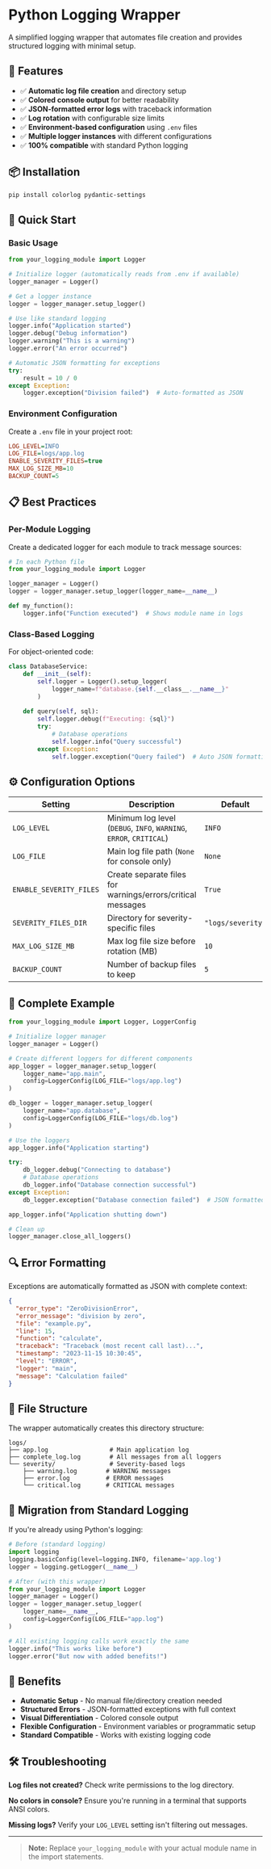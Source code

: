 # Python Logging Wrapper

A simplified logging wrapper that automates file creation and provides structured logging with minimal setup.

## 🚀 Features

- ✅ **Automatic log file creation** and directory setup
- ✅ **Colored console output** for better readability  
- ✅ **JSON-formatted error logs** with traceback information
- ✅ **Log rotation** with configurable size limits
- ✅ **Environment-based configuration** using `.env` files
- ✅ **Multiple logger instances** with different configurations
- ✅ **100% compatible** with standard Python logging

## 📦 Installation

```bash
pip install colorlog pydantic-settings
```

## 🏃 Quick Start

### Basic Usage

```python
from your_logging_module import Logger

# Initialize logger (automatically reads from .env if available)
logger_manager = Logger()

# Get a logger instance
logger = logger_manager.setup_logger()

# Use like standard logging
logger.info("Application started")
logger.debug("Debug information")
logger.warning("This is a warning")
logger.error("An error occurred")

# Automatic JSON formatting for exceptions
try:
    result = 10 / 0
except Exception:
    logger.exception("Division failed")  # Auto-formatted as JSON
```

### Environment Configuration

Create a `.env` file in your project root:

```ini
LOG_LEVEL=INFO
LOG_FILE=logs/app.log
ENABLE_SEVERITY_FILES=true
MAX_LOG_SIZE_MB=10
BACKUP_COUNT=5
```

## 📋 Best Practices

### Per-Module Logging

Create a dedicated logger for each module to track message sources:

```python
# In each Python file
from your_logging_module import Logger

logger_manager = Logger()
logger = logger_manager.setup_logger(logger_name=__name__)

def my_function():
    logger.info("Function executed")  # Shows module name in logs
```

### Class-Based Logging

For object-oriented code:

```python
class DatabaseService:
    def __init__(self):
        self.logger = Logger().setup_logger(
            logger_name=f"database.{self.__class__.__name__}"
        )
    
    def query(self, sql):
        self.logger.debug(f"Executing: {sql}")
        try:
            # Database operations
            self.logger.info("Query successful")
        except Exception:
            self.logger.exception("Query failed")  # Auto JSON formatting
```

## ⚙️ Configuration Options

| Setting | Description | Default |
|---------|-------------|---------|
| `LOG_LEVEL` | Minimum log level (`DEBUG`, `INFO`, `WARNING`, `ERROR`, `CRITICAL`) | `INFO` |
| `LOG_FILE` | Main log file path (`None` for console only) | `None` |
| `ENABLE_SEVERITY_FILES` | Create separate files for warnings/errors/critical messages | `True` |
| `SEVERITY_FILES_DIR` | Directory for severity-specific files | `"logs/severity"` |
| `MAX_LOG_SIZE_MB` | Max log file size before rotation (MB) | `10` |
| `BACKUP_COUNT` | Number of backup files to keep | `5` |

## 📖 Complete Example

```python
from your_logging_module import Logger, LoggerConfig

# Initialize logger manager
logger_manager = Logger()

# Create different loggers for different components
app_logger = logger_manager.setup_logger(
    logger_name="app.main",
    config=LoggerConfig(LOG_FILE="logs/app.log")
)

db_logger = logger_manager.setup_logger(
    logger_name="app.database", 
    config=LoggerConfig(LOG_FILE="logs/db.log")
)

# Use the loggers
app_logger.info("Application starting")

try:
    db_logger.debug("Connecting to database")
    # Database operations
    db_logger.info("Database connection successful")
except Exception:
    db_logger.exception("Database connection failed")  # JSON formatted

app_logger.info("Application shutting down")

# Clean up
logger_manager.close_all_loggers()
```

## 🔍 Error Formatting

Exceptions are automatically formatted as JSON with complete context:

```json
{
  "error_type": "ZeroDivisionError",
  "error_message": "division by zero",
  "file": "example.py",
  "line": 15,
  "function": "calculate",
  "traceback": "Traceback (most recent call last)...",
  "timestamp": "2023-11-15 10:30:45",
  "level": "ERROR",
  "logger": "main",
  "message": "Calculation failed"
}
```

## 📁 File Structure

The wrapper automatically creates this directory structure:

```
logs/
├── app.log                 # Main application log
├── complete_log.log        # All messages from all loggers
└── severity/               # Severity-based logs
    ├── warning.log        # WARNING messages
    ├── error.log          # ERROR messages
    └── critical.log       # CRITICAL messages
```

## 🔄 Migration from Standard Logging

If you're already using Python's logging:

```python
# Before (standard logging)
import logging
logging.basicConfig(level=logging.INFO, filename='app.log')
logger = logging.getLogger(__name__)

# After (with this wrapper)
from your_logging_module import Logger
logger_manager = Logger()
logger = logger_manager.setup_logger(
    logger_name=__name__,
    config=LoggerConfig(LOG_FILE="app.log")
)

# All existing logging calls work exactly the same
logger.info("This works like before")
logger.error("But now with added benefits!")
```

## 🎯 Benefits

- **Automatic Setup** - No manual file/directory creation needed
- **Structured Errors** - JSON-formatted exceptions with full context  
- **Visual Differentiation** - Colored console output
- **Flexible Configuration** - Environment variables or programmatic setup
- **Standard Compatible** - Works with existing logging code

## 🛠️ Troubleshooting

**Log files not created?** Check write permissions to the log directory.

**No colors in console?** Ensure you're running in a terminal that supports ANSI colors.

**Missing logs?** Verify your `LOG_LEVEL` setting isn't filtering out messages.

---

> **Note:** Replace `your_logging_module` with your actual module name in the import statements.
